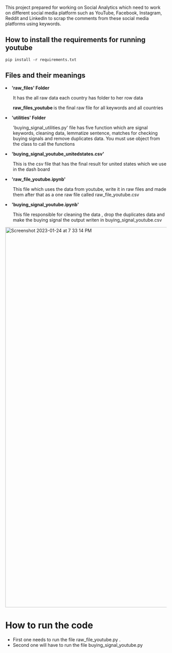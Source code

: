This project prepared for working on Social Analytics which need to work on different social media platform such as YouTube, Facebook, Instagram, Reddit and LinkedIn to scrap the comments from these social media platforms using keywords.

## How to install the requirements for running youtube

```
pip install -r requirements.txt
```  

## Files and their meanings  

<li> <strong> 'raw_files' Folder </strong> </li>
<ul> It has the all raw data each country has folder to her row data  </ul>
<ul><strong> raw_files_youtube  </strong> is the final raw file for all keywords and all countries</ul>


<li><strong> 'utilities' Folder </strong> </li>
<ul> 'buying_signal_utilities.py' file has five function which are signal keywords, cleaning data, lemmatize sentence, matches for checking buying signals and remove duplicates data. You must use object from the class to call the functions  </ul>

<li><strong> 'buying_signal_youtube_unitedstates.csv' </strong> </li>
<ul> This is the  csv file that has the final result for united states which we use in the dash board </ul>


<li><strong> 'raw_file_youtube.ipynb' </strong> </li>
<ul> This file which uses the data from youtube, write it in raw files and made them after that as a one raw file called raw_file_youtube.csv</ul>

<li><strong> 'buying_signal_youtube.ipynb' </strong> </li>
<ul> This file responsible for cleaning the data , drop the duplicates data and make the buying signal the output writen in buying_signal_youtube.csv </ul>

<img width="1186" alt="Screenshot 2023-01-24 at 7 33 14 PM" src="https://user-images.githubusercontent.com/63105388/224153835-e3ddc99c-7821-4895-acd4-4a73f164fe2d.png">

# How to run the code
<ul>
<li>First one needs to run the file raw_file_youtube.py .
</li>
<li>Second one  will have to run the file buying_signal_youtube.py </li>
</ul> 

